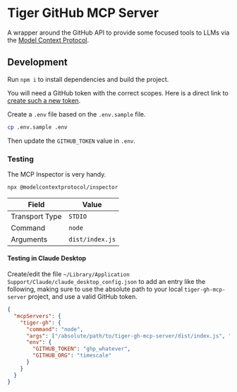 # Tiger GitHub MCP Server

A wrapper around the GitHub API to provide some focused tools to LLMs via the [Model Context Protocol](https://modelcontextprotocol.io/introduction).

## Development

Run `npm i` to install dependencies and build the project.

You will need a GitHub token with the correct scopes. Here is a direct link to [create such a new token](https://github.com/settings/tokens/new?scopes=repo,read:org,read:user,user:email&description=tiger-gh-mcp-server).

Create a `.env` file based on the `.env.sample` file.

```bash
cp .env.sample .env
```

Then update the `GITHUB_TOKEN` value in `.env`.

### Testing

The MCP Inspector is very handy.

```bash
npx @modelcontextprotocol/inspector
```

| Field          | Value           |
| -------------- | --------------- |
| Transport Type | `STDIO`         |
| Command        | `node`          |
| Arguments      | `dist/index.js` |

#### Testing in Claude Desktop

Create/edit the file `~/Library/Application Support/Claude/claude_desktop_config.json` to add an entry like the following, making sure to use the absolute path to your local `tiger-gh-mcp-server` project, and use a valid GitHub token.

```json
{
  "mcpServers": {
    "tiger-gh": {
      "command": "node",
      "args": ["/absolute/path/to/tiger-gh-mcp-server/dist/index.js", "stdio"],
      "env": {
        "GITHUB_TOKEN": "ghp_whatever",
        "GITHUB_ORG": "timescale"
      }
    }
  }
}
```
